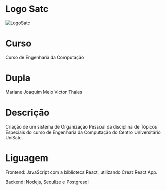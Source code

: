 # Logo Satc
![LogoSatc](https://www1.satc.edu.br/entradas/images/satc_logo_horizontal1.png)
# Curso
Curso de Engenharia da Computação
# Dupla
Mariane Joaquim Melo
Victor Thales  

# Descrição
Criação de um sistema de Organização Pessoal da disciplina de Tópicos Especiais do curso de Engenharia da Computação do Centro Universitário UniSatc.

# Liguagem
Frontend:
JavaScript com a biblioteca React, utilizando Creat React App.

Backend:
Nodejs, Sequlize e Postgresql

